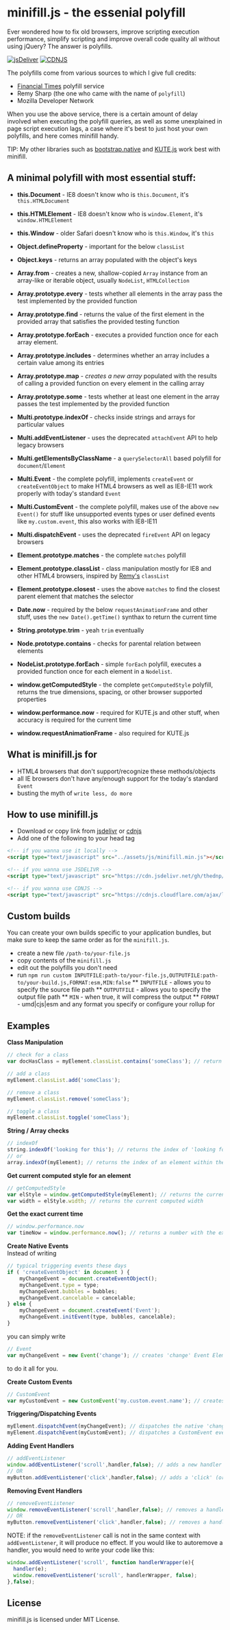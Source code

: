 # minifill.js - the essenial polyfill
Ever wondered how to fix old browsers, improve scripting execution performance, simplify scripting and improve overall code quality all without using jQuery? The answer is polyfills.

[![jsDeliver](https://data.jsdelivr.com/v1/package/npm/minifill/badge)](https://www.jsdelivr.com/package/npm/minifill)
[![CDNJS](https://img.shields.io/cdnjs/v/minifill.svg?style=flat-square)](https://cdnjs.com/libraries/minifill)

The polyfills come from various sources to which I give full credits:
* [Financial Times](https://polyfill.io/) polyfill service
* Remy Sharp (the one who came with the name of `polyfill`)
* Mozilla Developer Network

When you use the above service, there is a certain amount of delay involved when executing the polyfill queries, as well as some unexplained in page script execution lags, a case where it's best to just host your own polyfills, and here comes minifill handy.

TIP: My other libraries such as [bootstrap.native](https://github.com/thednp/bootstrap.native) and [KUTE.js](https://github.com/thednp/kute.js) work best with minifill.


## A minimal polyfill with most essential stuff:

* **this.Document** - IE8 doesn't know who is `this.Document`, it's `this.HTMLDocument`
* **this.HTMLElement** - IE8 doesn't know who is `window.Element`, it's `window.HTMLElement`
* **this.Window** - older Safari doesn't know who is `this.Window`, it's `this`

* **Object.defineProperty** - important for the below `classList`
* **Object.keys** - returns an array populated with the object's keys

* **Array.from** - creates a new, shallow-copied `Array` instance from an array-like or iterable object, usually `NodeList`, `HTMLCollection`
* **Array.prototype.every** - tests whether all elements in the array pass the test implemented by the provided function
* **Array.prototype.find** - returns the value of the first element in the provided array that satisfies the provided testing function
* **Array.prototype.forEach** - executes a provided function once for each array element. 
* **Array.prototype.includes** - determines whether an array includes a certain value among its entries
* **Array.prototype.map** - *creates a new array* populated with the results of calling a provided function on every element in the calling array
* **Array.prototype.some** - tests whether at least one element in the array passes the test implemented by the provided function

* **Multi.prototype.indexOf** - checks inside strings and arrays for particular values 
* **Multi.addEventListener** - uses the deprecated `attachEvent` API to help legacy browsers
* **Multi.getElementsByClassName** - a `querySelectorAll` based polyfill for `document`/`Element`
* **Multi.Event** - the complete polyfill, implements `createEvent` or `createEventObject` to make HTML4 browsers as well as IE8-IE11 work properly with today's standard `Event`
* **Multi.CustomEvent** - the complete polyfill, makes use of the above `new Event()` for stuff like unsupported events types or user defined events like `my.custom.event`, this also works with IE8-IE11
* **Multi.dispatchEvent** - uses the deprecated `fireEvent` API on legacy browsers

* **Element.prototype.matches** - the complete `matches` polyfill
* **Element.prototype.classList** - class manipulation mostly for IE8 and other HTML4 browsers, inspired by [Remy's](https://github.com/remy/polyfills/blob/master/classList.js) `classList`
* **Element.prototype.closest** - uses the above `matches` to find the closest parent element that matches the selector

* **Date.now** - required by the below `requestAnimationFrame` and other stuff, uses the `new Date().getTime()` synthax to return the current time
* **String.prototype.trim** - yeah `trim` eventually
* **Node.prototype.contains** - checks for parental relation between elements
* **NodeList.prototype.forEach** - simple `forEach` polyfill, executes a provided function once for each element in a `Nodelist`.

* **window.getComputedStyle** - the complete `getComputedStyle` polyfill, returns the true dimensions, spacing, or other browser supported properties
* **window.performance.now** - required for KUTE.js and other stuff, when accuracy is required for the current time
* **window.requestAnimationFrame** - also required for KUTE.js


## What is minifill.js for
* HTML4 browsers that don't support/recognize these methods/objects
* all IE browsers don't have any/enough support for the today's standard `Event`
* busting the myth of `write less, do more`

## How to use minifill.js
* Download or copy link from <a href="https://www.jsdelivr.com/projects/minifill">jsdelivr</a> or <a href="https://cdnjs.com/libraries/minifill">cdnjs</a>
* Add one of the following to your head tag

```html
<!-- if you wanna use it locally -->
<script type="text/javascript" src="../assets/js/minifill.min.js"></script>

<!-- if you wanna use JSDELIVR -->
<script type="text/javascript" src="https://cdn.jsdelivr.net/gh/thednp/minifill@0.0.4/dist/minifill.min.js"></script>

<!-- if you wanna use CDNJS -->
<script type="text/javascript" src="https://cdnjs.cloudflare.com/ajax/libs/minifill/0.0.4/minifill.min.js"></script>
```


## Custom builds
You can create your own builds specific to your application bundles, but make sure to keep the same order as for the `minifill.js`.
* create a new file `/path-to/your-file.js`
* copy contents of the `minifill.js`
* edit out the polyfills you don't need
* run `npm run custom INPUTFILE:path-to/your-file.js,OUTPUTFILE:path-to/your-build.js,FORMAT:esm,MIN:false`
  **  `INPUTFILE` - allows you to specify the source file path
  **  `OUTPUTFILE` - allows you to specify the output file path
  **  `MIN` - when true, it will compress the output
  **  `FORMAT` - umd|cjs|esm and any format you specify or configure your rollup for


## Examples
<b>Class Manipulation</b>

```javascript
// check for a class
var docHasClass = myElement.classList.contains('someClass'); // return true|false

// add a class
myElement.classList.add('someClass');

// remove a class
myElement.classList.remove('someClass');

// toggle a class
myElement.classList.toggle('someClass');
```

<b>String / Array checks</b>

```javascript
// indexOf
string.indexOf('looking for this'); // returns the index of 'looking for this' within the string OR -1 if not found
// or
array.indexOf(myElement); // returns the index of an element within the array OR -1 if not found
```

<b>Get current computed style for an element</b>

```javascript
// getComputedStyle
var elStyle = window.getComputedStyle(myElement); // returns the current computed style for myElement
var width = elStyle.width; // returns the current computed width
```

<b>Get the exact current time</b>

```javascript
// window.performance.now
var timeNow = window.performance.now(); // returns a number with the exact current time
```

<b>Create Native Events</b><br>
Instead of writing

```javascript
// typical triggering events these days
if ( 'createEventObject' in document ) {
	myChangeEvent = document.createEventObject();		
	myChangeEvent.type = type;
	myChangeEvent.bubbles = bubbles;
	myChangeEvent.cancelable = cancelable;
} else {
	myChangeEvent = document.createEvent('Event');			
	myChangeEvent.initEvent(type, bubbles, cancelable);	
}
```
you can simply write

```javascript
// Event
var myChangeEvent = new Event('change'); // creates 'change' Event Element / Object (legacy browsers)
```
to do it all for you.

<b>Create Custom Events</b>

```javascript
// CustomEvent
var myCustomEvent = new CustomEvent('my.custom.event.name'); // creates 'my.custom.event.name' CustomEvent Element / Object (legacy browsers)
```

<b>Triggering/Dispatching Events</b>

```javascript
myElement.dispatchEvent(myChangeEvent); // dispatches the native 'change' event for myElement, defined above
myElement.dispatchEvent(myCustomEvent); // dispatches a CustomEvent event for myElement, defined above
```

<b>Adding Event Handlers</b>

```javascript
// addEventListener
window.addEventListener('scroll',handler,false); // adds a new handler to the window `scroll` event
// OR
myButton.addEventListener('click',handler,false); // adds a 'click' (or any other supported/custom event) handler for any HTML element
```

<b>Removing Event Handlers</b>

```javascript
// removeEventListener
window.removeEventListener('scroll',handler,false); // removes a handler bound to the window `scroll` event
// OR
myButton.removeEventListener('click',handler,false); // removes a handler bound to 'click' (or any other supported/custom event) handler for any HTML element
```
NOTE: if the `removeEventListener` call is not in the same context with `addEventListener`, it will produce no effect. If you would like to autoremove a handler, you would need to write your code like this:

```javascript
window.addEventListener('scroll', function handlerWrapper(e){
  handler(e);
  window.removeEventListener('scroll', handlerWrapper, false);
},false);
```

## License
minifill.js is licensed under MIT License.
